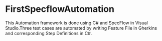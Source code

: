 # FirstSpecflowAutomation

This Automation framework is done using C# and SpecFlow in Visual Studio.Three test cases are automated by writing Feature File in  Gherkins and corresponding Step Definitions in C#.
